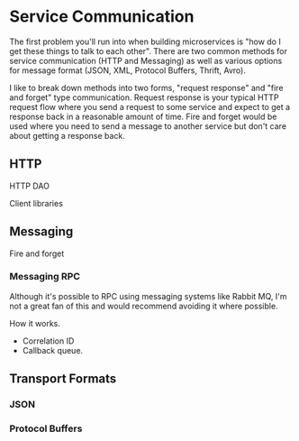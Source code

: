 # Service Communication

The first problem you'll run into when building microservices is "how do I get these things to talk to each other". There are two common methods for service communication (HTTP and Messaging) as well as various options for message format (JSON, XML, Protocol Buffers, Thrift, Avro). 

I like to break down methods into two forms, "request response" and "fire and forget" type communication. Request response is your typical HTTP request flow where you send a request to some service and expect to get a response back in a reasonable amount of time. Fire and forget would be used where you need to send a message to another service but don't care about getting a response back.

## HTTP

HTTP DAO

Client libraries

## Messaging 

Fire and forget 

### Messaging RPC

Although it's possible to RPC using messaging systems like Rabbit MQ, I'm not a great fan of this and would recommend avoiding it where possible. 

How it works.

+ Correlation ID
+ Callback queue. 

## Transport Formats

### JSON

### Protocol Buffers

